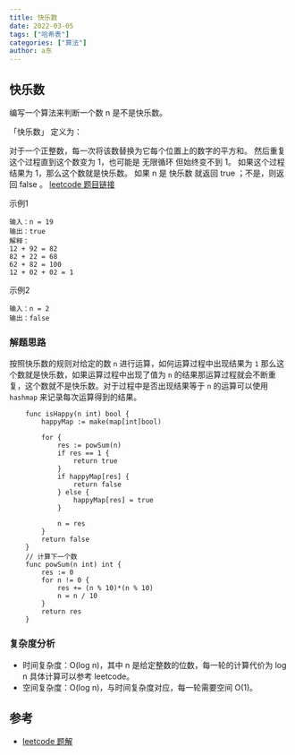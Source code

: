 ```yaml
---
title: 快乐数
date: 2022-03-05
tags: ["哈希表"]
categories: ["算法"]
author: a东
---
```


## 快乐数
编写一个算法来判断一个数 n 是不是快乐数。

「快乐数」 定义为：

对于一个正整数，每一次将该数替换为它每个位置上的数字的平方和。
然后重复这个过程直到这个数变为 1，也可能是 无限循环 但始终变不到 1。
如果这个过程 结果为 1，那么这个数就是快乐数。
如果 n 是 快乐数 就返回 true ；不是，则返回 false 。
[ leetcode 题目链接](https://leetcode-cn.com/problems/happy-number/)

示例1
```
输入：n = 19
输出：true
解释：
12 + 92 = 82
82 + 22 = 68
62 + 82 = 100
12 + 02 + 02 = 1
```
<!-- more -->
示例2
```
输入：n = 2
输出：false
```


### 解题思路
按照快乐数的规则对给定的数 `n` 进行运算，如何运算过程中出现结果为 `1` 那么这个数就是快乐数，如果运算过程中出现了值为 `n` 的结果那运算过程就会不断重复，这个数就不是快乐数。对于过程中是否出现结果等于 `n` 的运算可以使用 `hashmap` 来记录每次运算得到的结果。


```cgo
    func isHappy(n int) bool {
        happyMap := make(map[int]bool)
    
        for {
            res := powSum(n)
            if res == 1 {
                return true
            }
            if happyMap[res] {
                return false
            } else {
                happyMap[res] = true
            }
    
            n = res
        }
        return false
    }
    // 计算下一个数
    func powSum(n int) int {
        res := 0
        for n != 0 {
            res += (n % 10)*(n % 10)
            n = n / 10
        }
        return res
    }
```


### 复杂度分析
- 时间复杂度：O(log n)，其中 n 是给定整数的位数，每一轮的计算代价为 log n 具体计算可以参考 leetcode。
- 空间复杂度：O(log n)，与时间复杂度对应，每一轮需要空间 O(1)。

## 参考
* [leetcode 题解](https://leetcode-cn.com/problems/happy-number/solution/kuai-le-shu-by-leetcode-solution/)






